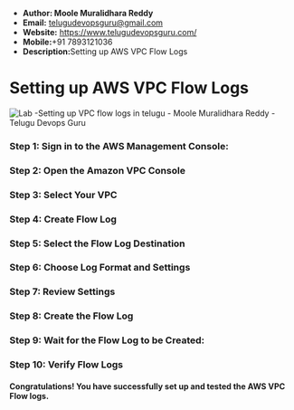 + <b>Author: Moole Muralidhara Reddy</b></br>
+ <b>Email:</b> telugudevopsguru@gmail.com</br>
+ <b>Website:</b> https://www.telugudevopsguru.com/</br>
+ <b>Mobile:</b>+91 7893121036</br>
+ <b>Description:</b>Setting up AWS VPC Flow Logs</br>

# Setting up AWS VPC Flow Logs
![Lab -Setting up VPC flow logs in telugu - Moole Muralidhara Reddy - Telugu Devops Guru]()

### Step 1: Sign in to the AWS Management Console:
### Step 2: Open the Amazon VPC Console
### Step 3: Select Your VPC
### Step 4: Create Flow Log
### Step 5: Select the Flow Log Destination
### Step 6: Choose Log Format and Settings
### Step 7: Review Settings
### Step 8: Create the Flow Log
### Step 9: Wait for the Flow Log to be Created:
### Step 10: Verify Flow Logs

#### Congratulations! You have successfully set up and tested the AWS VPC Flow logs.
